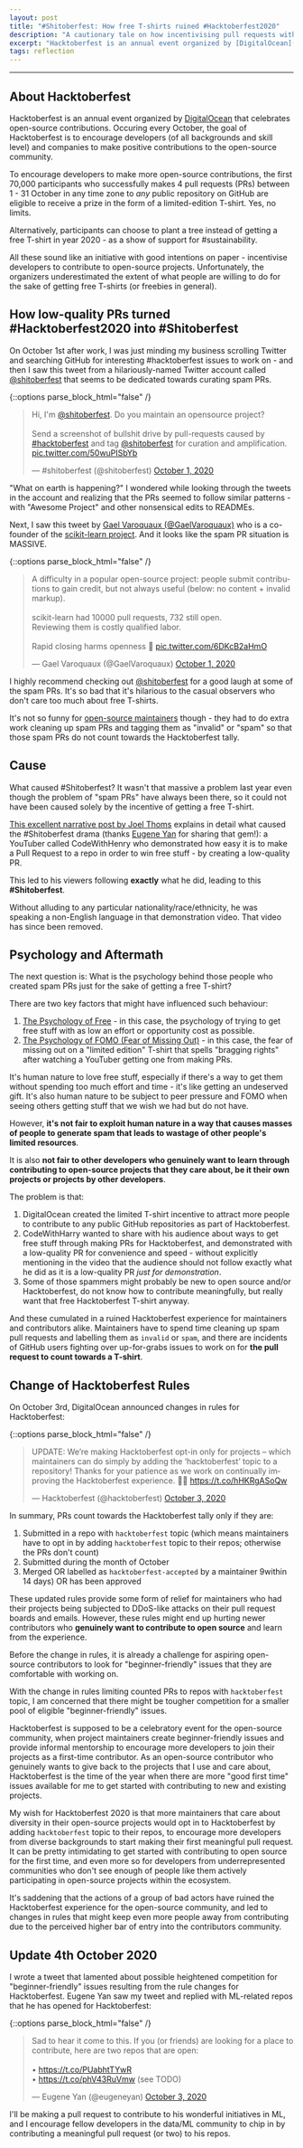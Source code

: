 ```yaml
---
layout: post
title: "#Shitoberfest: How free T-shirts ruined #Hacktoberfest2020"
description: "A cautionary tale on how incentivising pull requests with free T-shirts indirectly led to a ruined experience for open-source contributors"
excerpt: "Hacktoberfest is an annual event organized by [DigitalOcean](https://digitalocean.com) that celebrates open-source contributions. Occuring every October, the goal of Hacktoberfest is to encourage developers (of all backgrounds and skill level) and companies to make positive contributions to the open-source community. All these sound like an initiative with good intentions on paper - incentivise developers to contribute to open-source projects. Unfortunately, the organizers underestimated the extent of what people are willing to do for the sake of getting free T-shirts (or freebies in general)."
tags: reflection
---
```

---

## About Hacktoberfest

Hacktoberfest is an annual event organized by [DigitalOcean](https://digitalocean.com) that celebrates open-source contributions. Occuring every October, the goal of Hacktoberfest is to encourage developers (of all backgrounds and skill level) and companies to make positive contributions to the open-source community.

To encourage developers to make more open-source contributions, the first 70,000 participants who successfully makes 4 pull requests (PRs) between 1 - 31 October in any time zone to *any* public repository on GitHub are eligible to receive a prize in the form of a limited-edition T-shirt. Yes, no limits.

Alternatively, participants can choose to plant a tree instead of getting a free T-shirt in year 2020 - as a show of support for #sustainability.

All these sound like an initiative with good intentions on paper - incentivise developers to contribute to open-source projects. Unfortunately, the organizers underestimated the extent of what people are willing to do for the sake of getting free T-shirts (or freebies in general).

## How low-quality PRs turned #Hacktoberfest2020 into #Shitoberfest

On October 1st after work, I was just minding my business scrolling Twitter and searching GitHub for interesting #hacktoberfest issues to work on - and then I saw this tweet from a hilariously-named Twitter account called [@shitoberfest](https://twitter.com/shitoberfest) that seems to be dedicated towards curating spam PRs.

{::options parse_block_html="false" /}

<div class="center">

<blockquote class="twitter-tweet"><p lang="en" dir="ltr">Hi, I&#39;m <a href="https://twitter.com/shitoberfest?ref_src=twsrc%5Etfw">@shitoberfest</a>. Do you maintain an opensource project? <br><br>Send a screenshot of bullshit drive by pull-requests caused by <a href="https://twitter.com/hashtag/hacktoberfest?src=hash&amp;ref_src=twsrc%5Etfw">#hacktoberfest</a> and tag <a href="https://twitter.com/shitoberfest?ref_src=twsrc%5Etfw">@shitoberfest</a> for curation and amplification. <a href="https://t.co/50wuPISbYb">pic.twitter.com/50wuPISbYb</a></p>&mdash; #shitoberfest (@shitoberfest) <a href="https://twitter.com/shitoberfest/status/1311646233128181760?ref_src=twsrc%5Etfw">October 1, 2020</a></blockquote> <script async src="https://platform.twitter.com/widgets.js" charset="utf-8"></script> 

</div>

"What on earth is happening?" I wondered while looking through the tweets in the account and realizing that the PRs seemed to follow similar patterns - with "Awesome Project" and other nonsensical edits to READMEs.

Next, I saw this tweet by [Gael Varoquaux (@GaelVaroquaux)](https://twitter.com/GaelVaroquaux) who is a co-founder of the [scikit-learn project](https://scikit-learn.org). And it looks like the spam PR situation is MASSIVE.

{::options parse_block_html="false" /}

<div class="center">

<blockquote class="twitter-tweet"><p lang="en" dir="ltr">A difficulty in a popular open-source project: people submit contributions to gain credit, but not always useful (below: no content + invalid markup).<br><br>scikit-learn had 10000 pull requests, 732 still open.<br>Reviewing them is costly qualified labor.<br><br>Rapid closing harms openness 🤷 <a href="https://t.co/6DKcB2aHmO">pic.twitter.com/6DKcB2aHmO</a></p>&mdash; Gael Varoquaux (@GaelVaroquaux) <a href="https://twitter.com/GaelVaroquaux/status/1311582305559998465?ref_src=twsrc%5Etfw">October 1, 2020</a></blockquote> <script async src="https://platform.twitter.com/widgets.js" charset="utf-8"></script> 

</div>

I highly recommend checking out [@shitoberfest](https://twitter.com/shitoberfest) for a good laugh at some of the spam PRs. It's so bad that it's hilarious to the casual observers who don't care too much about free T-shirts.

It's not so funny for [open-source maintainers](https://blog.domenic.me/hacktoberfest/) though - they had to do extra work cleaning up spam PRs and tagging them as "invalid" or "spam" so that those spam PRs do not count towards the Hacktoberfest tally.

## Cause

What caused #Shitoberfest? It wasn't that massive a problem last year even though the problem of "spam PRs" have always been there, so it could not have been caused solely by the incentive of getting a free T-shirt.

[This excellent narrative post by Joel Thoms](https://joel.net/how-one-guy-ruined-hacktoberfest2020-drama) explains in detail what caused the #Shitoberfest drama (thanks [Eugene Yan](https://twitter.com/eugeneyan) for sharing that gem!): a YouTuber called CodeWithHenry who demonstrated how easy it is to make a Pull Request to a repo in order to win free stuff - by creating a low-quality PR.

This led to his viewers following **exactly** what he did, leading to this **#Shitoberfest**.

Without alluding to any particular nationality/race/ethnicity, he was speaking a non-English language in that demonstration video. That video has since been removed.

## Psychology and Aftermath

The next question is: What is the psychology behind those people who created spam PRs just for the sake of getting a free T-shirt?

There are two key factors that might have influenced such behaviour:

1. [The Psychology of Free](https://thedecisionlab.com/insights/consumer-insights/impact-free-consumer-decision-making/) - in this case, the psychology of trying to get free stuff with as low an effort or opportunity cost as possible.
2. [The Psychology of FOMO (Fear of Missing Out)](https://online.king.edu/news/psychology-of-fomo/) - in this case, the fear of missing out on a "limited edition" T-shirt that spells "bragging rights" after watching a YouTuber getting one from making PRs.

It's human nature to love free stuff, especially if there's a way to get them without spending too much effort and time - it's like getting an undeserved gift. It's also human nature to be subject to peer pressure and FOMO when seeing others getting stuff that we wish we had but do not have.

However, **it's not fair to exploit human nature in a way that causes masses of people to generate spam that leads to wastage of other people's limited resources**.

It is also **not fair to other developers who genuinely want to learn through contributing to open-source projects that they care about, be it their own projects or projects by other developers**.

The problem is that:

1. DigitalOcean created the limited T-shirt incentive to attract more people to contribute to any public GitHub repositories as part of Hacktoberfest.
2. CodeWithHarry wanted to share with his audience about ways to get free stuff through making PRs for Hacktoberfest, and demonstrated with a low-quality PR for convenience and speed - without explicitly mentioning in the video that the audience should not follow exactly what he did as it is a low-quality PR *just for demonstration*.
3. Some of those spammers might probably be new to open source and/or Hacktoberfest, do not know how to contribute meaningfully, but really want that free Hacktoberfest T-shirt anyway.

And these cumulated in a ruined Hacktoberfest experience for maintainers and contributors alike. Maintainers have to spend time cleaning up spam pull requests and labelling them as ``invalid`` or ``spam``, and there are incidents of GitHub users fighting over up-for-grabs issues to work on for **the pull request to count towards a T-shirt**.

## Change of Hacktoberfest Rules

On October 3rd, DigitalOcean announced changes in rules for Hacktoberfest:

{::options parse_block_html="false" /}

<div class="center">

<blockquote class="twitter-tweet"><p lang="en" dir="ltr">UPDATE: We’re making Hacktoberfest opt-in only for projects – which maintainers can do simply by adding the ‘hacktoberfest’ topic to a repository! Thanks for your patience as we work on continually improving the Hacktoberfest experience. 💙🎉 <a href="https://t.co/hHKRgASoQw">https://t.co/hHKRgASoQw</a></p>&mdash; Hacktoberfest (@hacktoberfest) <a href="https://twitter.com/hacktoberfest/status/1312221208667185153?ref_src=twsrc%5Etfw">October 3, 2020</a></blockquote> <script async src="https://platform.twitter.com/widgets.js" charset="utf-8"></script> 

</div>

In summary, PRs count towards the Hacktoberfest tally only if they are:

1. Submitted in a repo with ``hacktoberfest`` topic (which means maintainers have to opt in by adding ``hacktoberfest`` topic to their repos; otherwise the PRs don't count)
2. Submitted during the month of October
3. Merged OR labelled as ``hacktoberfest-accepted`` by a maintainer 9within 14 days) OR has been approved

These updated rules provide some form of relief for maintainers who had their projects being subjected to DDoS-like attacks on their pull request boards and emails. However, these rules might end up hurting newer contributors who **genuinely want to contribute to open source** and learn from the experience.

Before the change in rules, it is already a challenge for aspiring open-source contributors to look for "beginner-friendly" issues that they are comfortable with working on.

With the change in rules limiting counted PRs to repos with ``hacktoberfest`` topic, I am concerned that there might be tougher competition for a smaller pool of eligible "beginner-friendly" issues.

Hacktoberfest is supposed to be a celebratory event for the open-source community, when project maintainers create beginner-friendly issues and provide informal mentorship to encourage more developers to join their projects as a first-time contributor. As an open-source contributor who genuinely wants to give back to the projects that I use and care about, Hacktoberfest is the time of the year when there are more "good first time" issues available for me to get started with contributing to new and existing projects.

My wish for Hacktoberfest 2020 is that more maintainers that care about diversity in their open-source projects would opt in to Hacktoberfest by adding ``hacktoberfest`` topic to their repos, to encourage more developers from diverse backgrounds to start making their first meaningful pull request. It can be pretty intimidating to get started with contributing to open source for the first time, and even more so for developers from underrepresented communities who don't see enough of people like them actively participating in open-source projects within the ecosystem.

It's saddening that the actions of a group of bad actors have ruined the Hacktoberfest experience for the open-source community, and led to changes in rules that might keep even more people away from contributing due to the perceived higher bar of entry into the contributors community.

## Update 4th October 2020

I wrote a tweet that lamented about possible heightened competition for "beginner-friendly" issues resulting from the rule changes for Hacktoberfest. Eugene Yan saw my tweet and replied with ML-related repos that he has opened for Hacktoberfest:

{::options parse_block_html="false" /}

<div class="center">

<blockquote class="twitter-tweet"><p lang="en" dir="ltr">Sad to hear it come to this. If you (or friends) are looking for a place to contribute, here are two repos that are open:<br><br>• <a href="https://t.co/PUabhtTYwR">https://t.co/PUabhtTYwR</a><br>• <a href="https://t.co/phV43RuVmw">https://t.co/phV43RuVmw</a> (see TODO)</p>&mdash; Eugene Yan (@eugeneyan) <a href="https://twitter.com/eugeneyan/status/1312438866679230464?ref_src=twsrc%5Etfw">October 3, 2020</a></blockquote> <script async src="https://platform.twitter.com/widgets.js" charset="utf-8"></script> 

</div>

I'll be making a pull request to contribute to his wonderful initiatives in ML, and I encourage fellow developers in the data/ML community to chip in by contributing a meaningful pull request (or two) to his repos.